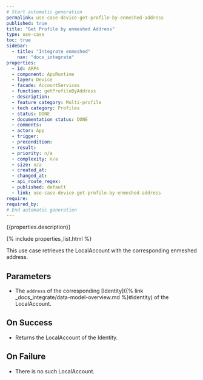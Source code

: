 ```yaml
---
# Start automatic generation
permalink: use-case-device-get-profile-by-enmeshed-address
published: true
title: "Get Profile by enmeshed Address"
type: use-case
toc: true
sidebar:
  - title: "Integrate enmeshed"
    nav: "docs_integrate"
properties:
  - id: ARP4
  - component: AppRuntime
  - layer: Device
  - facade: AccountServices
  - function: getProfileByAddress
  - description:
  - feature category: Multi-profile
  - tech category: Profiles
  - status: DONE
  - documentation status: DONE
  - comments:
  - actor: App
  - trigger:
  - precondition:
  - result:
  - priority: n/a
  - complexity: n/a
  - size: n/a
  - created_at:
  - changed_at:
  - api_route_regex:
  - published: default
  - link: use-case-device-get-profile-by-enmeshed-address
require:
required_by:
# End automatic generation
---
```


{{properties.description}}

{% include properties_list.html %}

This use case retrieves the LocalAccount with the corresponding enmeshed address.

## Parameters

- The `address` of the corresponding [Identity]({% link _docs_integrate/data-model-overview.md %}#identity) of the LocalAccount.

## On Success

- Returns the LocalAccount of the Identity.

## On Failure

- There is no such LocalAccount.
